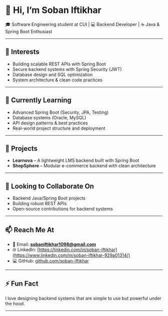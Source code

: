 # 👋 Hi, I’m Soban Iftikhar

🎓 Software Engineering student at CUI | 💻 Backend Developer | ☕ Java & Spring Boot Enthusiast

---

## 👀 Interests
- Building scalable REST APIs with Spring Boot
- Secure backend systems with Spring Security (JWT)
- Database design and SQL optimization
- System architecture & clean code practices

---

## 🌱 Currently Learning
- Advanced Spring Boot (Security, JPA, Testing)
- Database systems (Oracle, MySQL)
- API design patterns & best practices
- Real-world project structure and deployment

---

## 🚀 Projects
- **Learnova** – A lightweight LMS backend built with Spring Boot
- **ShopSphere** – Modular e-commerce backend with clean architecture

---

## 🤝 Looking to Collaborate On
- Backend Java/Spring Boot projects
- Building robust REST APIs
- Open-source contributions for backend systems

---

## 📫 Reach Me At
- 📧 Email: **sobaniftikhar1098@gmail.com**
- 🌐 LinkedIn: [https://linkedin.com/in/soban-iftikhar](https://www.linkedin.com/in/soban-iftikhar-929a01314/)
- 💻 GitHub: [github.com/soban-iftikhar](https://github.com/soban-iftikhar)

---

## ⚡ Fun Fact
I love designing backend systems that are simple to use but powerful under the hood.

---
<!---
soban-iftikhar/soban-iftikhar is a ✨ special ✨ repository because its `README.md` (this file) appears on your GitHub profile.
You can click the Preview link to take a look at your changes.
--->

